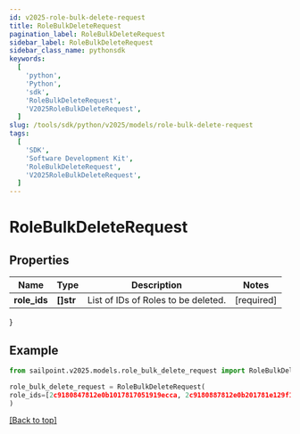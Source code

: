 ```yaml
---
id: v2025-role-bulk-delete-request
title: RoleBulkDeleteRequest
pagination_label: RoleBulkDeleteRequest
sidebar_label: RoleBulkDeleteRequest
sidebar_class_name: pythonsdk
keywords:
  [
    'python',
    'Python',
    'sdk',
    'RoleBulkDeleteRequest',
    'V2025RoleBulkDeleteRequest',
  ]
slug: /tools/sdk/python/v2025/models/role-bulk-delete-request
tags:
  [
    'SDK',
    'Software Development Kit',
    'RoleBulkDeleteRequest',
    'V2025RoleBulkDeleteRequest',
  ]
---
```


# RoleBulkDeleteRequest

## Properties

| Name         | Type      | Description                         | Notes      |
| ------------ | --------- | ----------------------------------- | ---------- |
| **role_ids** | **[]str** | List of IDs of Roles to be deleted. | [required] |

}

## Example

```python
from sailpoint.v2025.models.role_bulk_delete_request import RoleBulkDeleteRequest

role_bulk_delete_request = RoleBulkDeleteRequest(
role_ids=[2c9180847812e0b1017817051919ecca, 2c9180887812e0b201781e129f151816]
)

```

[[Back to top]](#)
